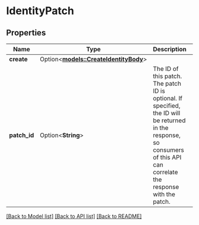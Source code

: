 # IdentityPatch

## Properties

Name | Type | Description | Notes
------------ | ------------- | ------------- | -------------
**create** | Option<[**models::CreateIdentityBody**](createIdentityBody.md)> |  | [optional]
**patch_id** | Option<**String**> | The ID of this patch.  The patch ID is optional. If specified, the ID will be returned in the response, so consumers of this API can correlate the response with the patch. | [optional]

[[Back to Model list]](../README.md#documentation-for-models) [[Back to API list]](../README.md#documentation-for-api-endpoints) [[Back to README]](../README.md)


